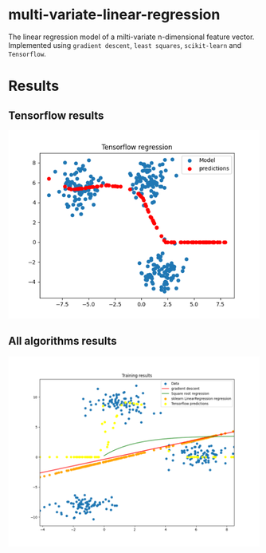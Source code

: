 # multi-variate-linear-regression
The linear regression model of a milti-variate n-dimensional feature vector. Implemented using `gradient descent`, `least squares`, `scikit-learn` and `Tensorflow`.

# Results

## Tensorflow results
![Tensorflow](https://github.com/AbduEhab/multi-variate-linear-regression/blob/main/FIgures/Tensorflow%20regression.png)

## All algorithms results
![All tests](https://github.com/AbduEhab/multi-variate-linear-regression/blob/main/FIgures/ALL_TESTS.png)
